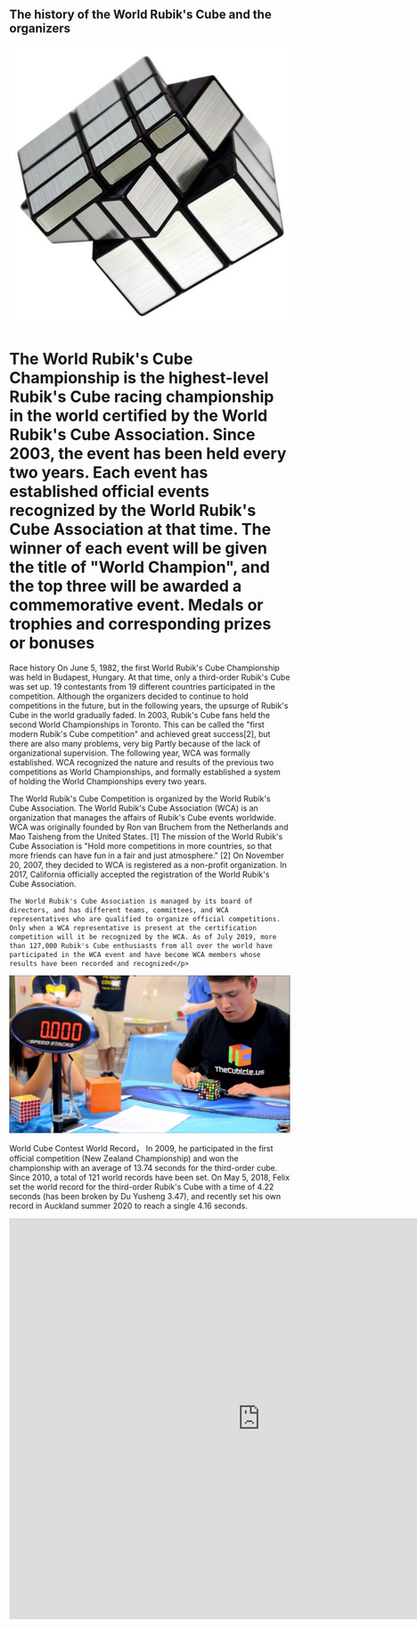 ## The history of the World Rubik's Cube and the organizers
<html lang="en">
<head>
    <meta charset="UTF-8">
    <title>Introduction to World Rubik's Cube</title>

<body>
<img src="0.jpg"/>
<h1>The World Rubik's Cube Championship is the highest-level Rubik's Cube racing championship in the world certified by the World Rubik's Cube Association. Since 2003, the event has been held every two years. Each event has established official events recognized by the World Rubik's Cube Association at that time. The winner of each event will be given the title of "World Champion", and the top three will be awarded a commemorative event. Medals or trophies and corresponding prizes or bonuses</h1>
<p>Race history
    On June 5, 1982, the first World Rubik's Cube Championship was held in Budapest, Hungary. At that time, only a third-order Rubik's Cube was set up. 19 contestants from 19 different countries participated in the competition. Although the organizers decided to continue to hold competitions in the future, but in the following years, the upsurge of Rubik's Cube in the world gradually faded. In 2003, Rubik's Cube fans held the second World Championships in Toronto. This can be called the "first modern Rubik's Cube competition" and achieved great success[2], but there are also many problems, very big Partly because of the lack of organizational supervision. The following year, WCA was formally established. WCA recognized the nature and results of the previous two competitions as World Championships, and formally established a system of holding the World Championships every two years.</p>
<p>The World Rubik's Cube Competition is organized by the World Rubik's Cube Association. The World Rubik's Cube Association (WCA) is an organization that manages the affairs of Rubik's Cube events worldwide. WCA was originally founded by Ron van Bruchem from the Netherlands and Mao Taisheng from the United States. [1] The mission of the World Rubik's Cube Association is "Hold more competitions in more countries, so that more friends can have fun in a fair and just atmosphere." [2] On November 20, 2007, they decided to WCA is registered as a non-profit organization. In 2017, California officially accepted the registration of the World Rubik's Cube Association.

    The World Rubik's Cube Association is managed by its board of directors, and has different teams, committees, and WCA representatives who are qualified to organize official competitions. Only when a WCA representative is present at the certification competition will it be recognized by the WCA. As of July 2019, more than 127,000 Rubik's Cube enthusiasts from all over the world have participated in the WCA event and have become WCA members whose results have been recorded and recognized</p>
<img src="1.jpg"/>
<p>World Cube Contest World Record，
    In 2009, he participated in the first official competition (New Zealand Championship) and won the championship with an average of 13.74 seconds for the third-order cube. Since 2010, a total of 121 world records have been set. On May 5, 2018, Felix set the world record for the third-order Rubik's Cube with a time of 4.22 seconds (has been broken by Du Yusheng 3.47), and recently set his own record in Auckland summer 2020 to reach a single 4.16 seconds.</p>
<iframe width="900" height="720" src="https://www.youtube.com/embed/DG-Fp_ZvyGk" title="YouTube video player" frameborder="0" allow="accelerometer; autoplay; clipboard-write; encrypted-media; gyroscope; picture-in-picture" allowfullscreen></iframe>
</body>


